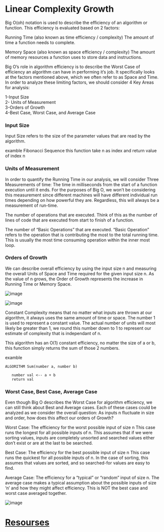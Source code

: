 # Linear Complexity Growth
Big O(oh) notation is used to describe the efficiency of an algorithm or function. This efficiency is evaluated based on 2 factors:

Running Time (also known as time efficiency / complexity)
The amount of time a function needs to complete.

Memory Space (also known as space efficiency / complexity)
The amount of memory resources a function uses to store data and instructions.

Big O’s role in algorithm efficiency is to describe the Worst Case of efficiency an algorithm can have in performing it’s job. It specifically looks at the factors mentioned above, which we often refer to as Space and Time. In order to analyze these limiting factors, we should consider 4 Key Areas for analysis:

1-Input Size <br>
2- Units of Measurement<br>
3-Orders of Growth<br>
4-Best Case, Worst Case, and Average Case<br>

### Input Size
Input Size refers to the size of the parameter values that are read by the algorithm. 

examble
Fibonacci Sequence this function take n as index and return value of index n

### Units of Measurement

In order to quantify the Running Time in our analysis, we will consider Three Measurements of time:
The time in milliseconds from the start of a function execution until it ends.
For the purposes of Big O, we won’t be considering this measurement since different machines will have different individual run times depending on how powerful they are. Regardless, this will always be a measurement of run-time.

The number of operations that are executed.
Think of this as the number of lines of code that are executed from start to finish of a function.

The number of “Basic Operations” that are executed.
“Basic Operation” refers to the operation that is contributing the most to the total running time. This is usually the most time consuming operation within the inner most loop.

### Orders of Growth

We can describe overall efficiency by using the input size n and measuring the overall Units of Space and Time required for the given input size n. As the value of n grows, the Order of Growth represents the increase in Running Time or Memory Space.

![image](https://user-images.githubusercontent.com/97642724/156256720-a59fe00c-0d47-46ba-a32d-eeece4d07906.png)


![image](https://user-images.githubusercontent.com/97642724/156256795-79c6d1ba-8340-46a1-987e-7cd66e37fa95.png)

Constant Complexity means that no matter what inputs are thrown at our algorithm, it always uses the same amount of time or space. The number 1 is used to represent a constant value. The actual number of units will most likely be greater than 1, we round this number down to 1 to represent our estimate of complexity that is independant of n.

This algorithm has an O(1) constant efficiency, no matter the size of a or b, this function simply returns the sum of those 2 numbers.

examble 

```
ALGORITHM Sum(number a, number b)

   number val <-- a + b
   return val

```


### Worst Case, Best Case, Average Case

Even though Big O describes the Worst Case for algorithm efficiency, we can still think about Best and Average cases. Each of these cases could be analyzed as we consider the overall question: As inputs n fluctuate in size and order, how does this affect our orders of Growth?

Worst Case: The efficiency for the worst possible input of size n
This case runs the longest for all possible inputs of n. This assumes that if we were sorting values, inputs are completely unsorted and searched values either don’t exist or are at the last to be searched.

Best Case: The efficiency for the best possible input of size n
This case runs the quickest for all possible inputs of n. In the case of sorting, this assumes that values are sorted, and so searched-for values are easy to find.

Average Case: The efficiency for a “typical” or “random” input of size n.
The average case makes a typical assumption about the possible inputs of size ‘n’ and how they might affect efficiency. This is NOT the best case and worst case averaged together.

![image](https://user-images.githubusercontent.com/97642724/156257097-e47a9664-cb7a-4461-83ae-2004e22073ae.png)


 # [Resourses](https://codefellows.github.io/common_curriculum/data_structures_and_algorithms/Code_401/class-05/resources/big_oh.html)



